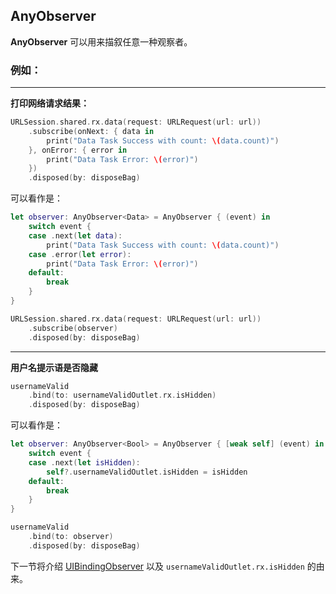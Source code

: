 ## AnyObserver

**AnyObserver** 可以用来描叙任意一种观察者。

### 例如：

---

**打印网络请求结果：**

```swift
URLSession.shared.rx.data(request: URLRequest(url: url))
    .subscribe(onNext: { data in
        print("Data Task Success with count: \(data.count)")
    }, onError: { error in
        print("Data Task Error: \(error)")
    })
    .disposed(by: disposeBag)
```

可以看作是：

```swift
let observer: AnyObserver<Data> = AnyObserver { (event) in
    switch event {
    case .next(let data):
        print("Data Task Success with count: \(data.count)")
    case .error(let error):
        print("Data Task Error: \(error)")
    default:
        break
    }
}

URLSession.shared.rx.data(request: URLRequest(url: url))
    .subscribe(observer)
    .disposed(by: disposeBag)
```

---

**用户名提示语是否隐藏**

```swift
usernameValid
    .bind(to: usernameValidOutlet.rx.isHidden)
    .disposed(by: disposeBag)
```

可以看作是：

```swift
let observer: AnyObserver<Bool> = AnyObserver { [weak self] (event) in
    switch event {
    case .next(let isHidden):
        self?.usernameValidOutlet.isHidden = isHidden
    default:
        break
    }
}

usernameValid
    .bind(to: observer)
    .disposed(by: disposeBag)
```

下一节将介绍 [UIBindingObserver] 以及 `usernameValidOutlet.rx.isHidden` 的由来。

[UIBindingObserver]:uibinding_observer.md

